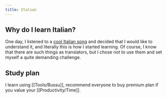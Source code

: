 ```yaml
---
title: Italian
---
```


## Why do I learn Italian?
One day, I listened to a [cool Italian song](https://www.youtube.com/watch?v=kOv7jMLlhYo) and decided that I would like to understand it, and literally this is how I started learning. Of course, I know that there are such things as translators, but I chose not to use them and set myself a quite demanding challenge. 

## Study plan
I learn using [[Tools/Bussu]], recommend everyone to buy premium plan if you value your [[Productivity/Time]].

